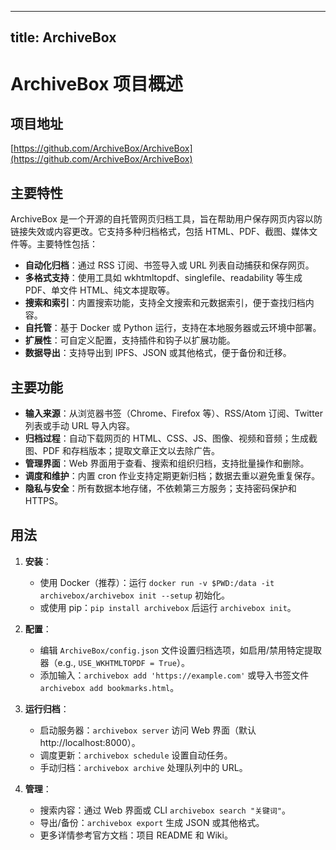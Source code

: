 
---
title: ArchiveBox
---

# ArchiveBox 项目概述

## 项目地址
[https://github.com/ArchiveBox/ArchiveBox](https://github.com/ArchiveBox/ArchiveBox)

## 主要特性
ArchiveBox 是一个开源的自托管网页归档工具，旨在帮助用户保存网页内容以防链接失效或内容更改。它支持多种归档格式，包括 HTML、PDF、截图、媒体文件等。主要特性包括：
- **自动化归档**：通过 RSS 订阅、书签导入或 URL 列表自动捕获和保存网页。
- **多格式支持**：使用工具如 wkhtmltopdf、singlefile、readability 等生成 PDF、单文件 HTML、纯文本提取等。
- **搜索和索引**：内置搜索功能，支持全文搜索和元数据索引，便于查找归档内容。
- **自托管**：基于 Docker 或 Python 运行，支持在本地服务器或云环境中部署。
- **扩展性**：可自定义配置，支持插件和钩子以扩展功能。
- **数据导出**：支持导出到 IPFS、JSON 或其他格式，便于备份和迁移。

## 主要功能
- **输入来源**：从浏览器书签（Chrome、Firefox 等）、RSS/Atom 订阅、Twitter 列表或手动 URL 导入内容。
- **归档过程**：自动下载网页的 HTML、CSS、JS、图像、视频和音频；生成截图、PDF 和存档版本；提取文章正文以去除广告。
- **管理界面**：Web 界面用于查看、搜索和组织归档，支持批量操作和删除。
- **调度和维护**：内置 cron 作业支持定期更新归档；数据去重以避免重复保存。
- **隐私与安全**：所有数据本地存储，不依赖第三方服务；支持密码保护和 HTTPS。

## 用法
1. **安装**：
   - 使用 Docker（推荐）：运行 `docker run -v $PWD:/data -it archivebox/archivebox init --setup` 初始化。
   - 或使用 pip：`pip install archivebox` 后运行 `archivebox init`。

2. **配置**：
   - 编辑 `ArchiveBox/config.json` 文件设置归档选项，如启用/禁用特定提取器（e.g., `USE_WKHTMLTOPDF = True`）。
   - 添加输入：`archivebox add 'https://example.com'` 或导入书签文件 `archivebox add bookmarks.html`。

3. **运行归档**：
   - 启动服务器：`archivebox server` 访问 Web 界面（默认 http://localhost:8000）。
   - 调度更新：`archivebox schedule` 设置自动任务。
   - 手动归档：`archivebox archive` 处理队列中的 URL。

4. **管理**：
   - 搜索内容：通过 Web 界面或 CLI `archivebox search "关键词"`。
   - 导出/备份：`archivebox export` 生成 JSON 或其他格式。
   - 更多详情参考官方文档：项目 README 和 Wiki。